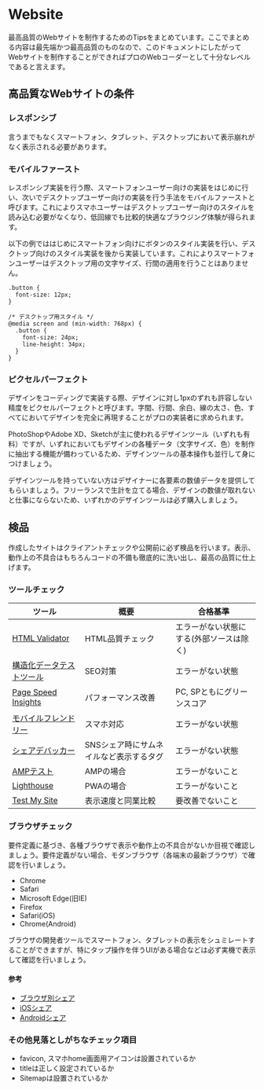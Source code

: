 # Website

最高品質のWebサイトを制作するためのTipsをまとめています。ここでまとめる内容は最先端かつ最高品質のものなので、このドキュメントにしたがってWebサイトを制作することができればプロのWebコーダーとして十分なレベルであると言えます。

## 高品質なWebサイトの条件

### レスポンシブ

言うまでもなくスマートフォン、タブレット、デスクトップにおいて表示崩れがなく表示される必要があります。

### モバイルファースト

レスポンシブ実装を行う際、スマートフォンユーザー向けの実装をはじめに行い、次いでデスクトップユーザー向けの実装を行う手法をモバイルファーストと呼びます。これによりスマホユーザーはデスクトップユーザー向けのスタイルを読み込む必要がなくなり、低回線でも比較的快適なブラウジング体験が得られます。

以下の例でははじめにスマートフォン向けにボタンのスタイル実装を行い、デスクトップ向けのスタイル実装を後から実装しています。これによりスマートフォンユーザーはデスクトップ用の文字サイズ、行間の適用を行うことはありません。

```
.button {
  font-size: 12px;
}

/* デスクトップ用スタイル */
@media screen and (min-width: 768px) {
  .button {
    font-size: 24px;
    line-height: 34px;
  }
}
```

### ピクセルパーフェクト

デザインをコーディングで実装する際、デザインに対し1pxのずれも許容しない精度をピクセルパーフェクトと呼びます。字間、行間、余白、線の太さ、色、すべてにおいてデザインを完全に再現することがプロの実装者に求められます。

PhotoShopやAdobe XD、Sketchが主に使われるデザインツール（いずれも有料）ですが、いずれにおいてもデザインの各種データ（文字サイズ、色）を制作に抽出する機能が備わっているため、デザインツールの基本操作も並行して身につけましょう。

デザインツールを持っていない方はデザイナーに各要素の数値データを提供してもらいましょう。フリーランスで生計を立てる場合、デザインの数値が取れないと仕事にならないため、いずれかのデザインツールは必ず購入しましょう。

## 検品

作成したサイトはクライアントチェックや公開前に必ず検品を行います。表示、動作上の不具合はもちろんコードの不備も徹底的に洗い出し、最高の品質に仕上げます。

### ツールチェック

ツール|概要|合格基準
---|---|---
[HTML Validator](https://validator.w3.org/)|HTML品質チェック|エラーがない状態にする(外部ソースは除く)
[構造化データテストツール](https://search.google.com/structured-data/testing-tool)|SEO対策|エラーがない状態
[Page Speed Insights](https://developers.google.com/speed/pagespeed/insights/?hl=ja)|パフォーマンス改善|PC, SPともにグリーンスコア
[モバイルフレンドリー](https://search.google.com/search-console/mobile-friendly?hl=ja)|スマホ対応|エラーがない状態
[シェアデバッカー](https://developers.facebook.com/tools/debug/)|SNSシェア時にサムネイルなど表示するタグ|エラーがない状態
[AMPテスト](https://search.google.com/test/amp)|AMPの場合|エラーがないこと
[Lighthouse](https://chrome.google.com/webstore/detail/lighthouse/blipmdconlkpinefehnmjammfjpmpbjk)|PWAの場合|エラーがないこと
[Test My Site](https://testmysite.withgoogle.com/intl/ja-jp)|表示速度と同業比較|要改善でないこと

### ブラウザチェック

要件定義に基づき、各種ブラウザで表示や動作上の不具合がないか目視で確認しましょう。要件定義がない場合、モダンブラウザ（各端末の最新ブラウザ）で確認を行いましょう。

- Chrome
- Safari
- Microsoft Edge(旧IE)
- Firefox
- Safari(iOS)
- Chrome(Android)

ブラウザの開発者ツールでスマートフォン、タブレットの表示をシュミレートすることができますが、特にタップ操作を伴うUIがある場合などは必ず実機で表示して確認を行いましょう。

#### 参考

- [ブラウザ別シェア](https://lab.syncer.jp/Statistic/Browser/2017/10/)
- [iOSシェア](https://developer.apple.com/support/app-store/)
- [Androidシェア](https://developer.android.com/about/dashboards/index.html)

### その他見落としがちなチェック項目

- favicon, スマホhome画面用アイコンは設置されているか
- titleは正しく設定されているか
- Sitemapは設置されているか